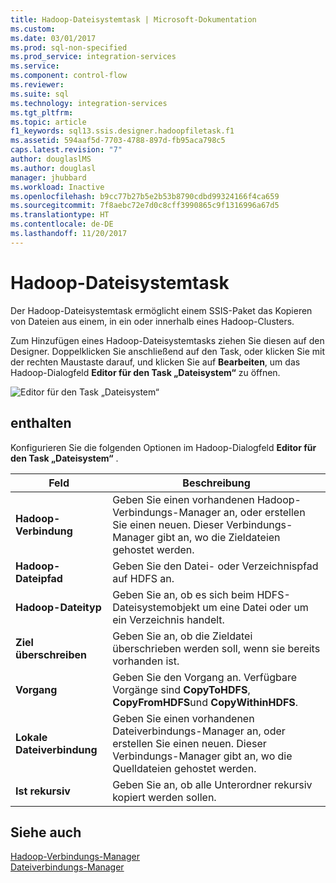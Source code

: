 ```yaml
---
title: Hadoop-Dateisystemtask | Microsoft-Dokumentation
ms.custom: 
ms.date: 03/01/2017
ms.prod: sql-non-specified
ms.prod_service: integration-services
ms.service: 
ms.component: control-flow
ms.reviewer: 
ms.suite: sql
ms.technology: integration-services
ms.tgt_pltfrm: 
ms.topic: article
f1_keywords: sql13.ssis.designer.hadoopfiletask.f1
ms.assetid: 594aaf5d-7703-4788-897d-fb95aca798c5
caps.latest.revision: "7"
author: douglaslMS
ms.author: douglasl
manager: jhubbard
ms.workload: Inactive
ms.openlocfilehash: b9cc77b27b5e2b53b8790cdbd99324166f4ca659
ms.sourcegitcommit: 7f8aebc72e7d0c8cff3990865c9f1316996a67d5
ms.translationtype: HT
ms.contentlocale: de-DE
ms.lasthandoff: 11/20/2017
---
```

# <a name="hadoop-file-system-task"></a>Hadoop-Dateisystemtask
  Der Hadoop-Dateisystemtask ermöglicht einem SSIS-Paket das Kopieren von Dateien aus einem, in ein oder innerhalb eines Hadoop-Clusters.  
  
 Zum Hinzufügen eines Hadoop-Dateisystemtasks ziehen Sie diesen auf den Designer. Doppelklicken Sie anschließend auf den Task, oder klicken Sie mit der rechten Maustaste darauf, und klicken Sie auf **Bearbeiten**, um das Hadoop-Dialogfeld **Editor für den Task „Dateisystem“** zu öffnen.  
  
 ![Editor für den Task „Dateisystem“](../../integration-services/control-flow/media/hadoop-filesystem-task.png "Editor für den Task „Dateisystem“")  
  
## <a name="options"></a>enthalten  
 Konfigurieren Sie die folgenden Optionen im Hadoop-Dialogfeld **Editor für den Task „Dateisystem“** .  
  
|Feld|Beschreibung|  
|-----------|-----------------|  
|**Hadoop-Verbindung**|Geben Sie einen vorhandenen Hadoop-Verbindungs-Manager an, oder erstellen Sie einen neuen. Dieser Verbindungs-Manager gibt an, wo die Zieldateien gehostet werden.|  
|**Hadoop-Dateipfad**|Geben Sie den Datei- oder Verzeichnispfad auf HDFS an.|  
|**Hadoop-Dateityp**|Geben Sie an, ob es sich beim HDFS-Dateisystemobjekt um eine Datei oder um ein Verzeichnis handelt.|  
|**Ziel überschreiben**|Geben Sie an, ob die Zieldatei überschrieben werden soll, wenn sie bereits vorhanden ist.|  
|**Vorgang**|Geben Sie den Vorgang an. Verfügbare Vorgänge sind **CopyToHDFS**, **CopyFromHDFS**und **CopyWithinHDFS**.|  
|**Lokale Dateiverbindung**|Geben Sie einen vorhandenen Dateiverbindungs-Manager an, oder erstellen Sie einen neuen. Dieser Verbindungs-Manager gibt an, wo die Quelldateien gehostet werden.|  
|**Ist rekursiv**|Geben Sie an, ob alle Unterordner rekursiv kopiert werden sollen.|  
  
## <a name="see-also"></a>Siehe auch  
 [Hadoop-Verbindungs-Manager](../../integration-services/connection-manager/hadoop-connection-manager.md)   
 [Dateiverbindungs-Manager](../../integration-services/connection-manager/file-connection-manager.md)  
  
  
